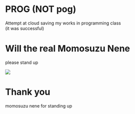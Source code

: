 # PROG (NOT pog)
 Attempt at cloud saving my works in programming class \
 (it was successful)

# Will the real Momosuzu Nene
 please stand up
 
![](https://pbs.twimg.com/media/FEo5bhhVgAEWuQ_?format=jpg&name=large)

# Thank you
momosuzu nene for standing up 
